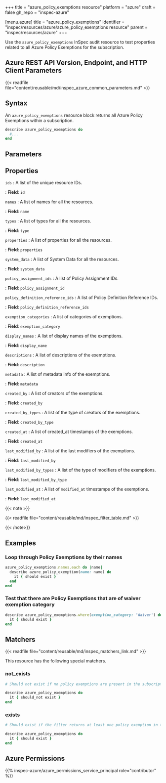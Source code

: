 +++
title = "azure_policy_exemptions resource"
platform = "azure"
draft = false
gh_repo = "inspec-azure"

[menu.azure]
title = "azure_policy_exemptions"
identifier = "inspec/resources/azure/azure_policy_exemptions resource"
parent = "inspec/resources/azure"
+++

Use the `azure_policy_exemptions` InSpec audit resource to test properties related to all Azure Policy Exemptions for the subscription.

## Azure REST API Version, Endpoint, and HTTP Client Parameters

{{< readfile file="content/reusable/md/inspec_azure_common_parameters.md" >}}

## Syntax

An `azure_policy_exemptions` resource block returns all Azure Policy Exemptions within a subscription.

```ruby
describe azure_policy_exemptions do
  #...
end
```

## Parameters

## Properties

`ids`
: A list of the unique resource IDs.

: **Field**: `id`

`names`
: A list of names for all the resources.

: **Field**: `name`

`types`
: A list of types for all the resources.

: **Field**: `type`

`properties`
: A list of properties for all the resources.

: **Field**: `properties`

`system_data`
: A list of System Data for all the resources.

: **Field**: `system_data`

`policy_assignment_ids`
: A list of Policy Assignment IDs.

: **Field**: `policy_assignment_id`

`policy_definition_reference_ids`
: A list of Policy Definition Reference IDs.

: **Field**: `policy_definition_reference_ids`

`exemption_categories`
: A list of categories of exemptions.

: **Field**: `exemption_category`

`display_names`
: A list of display names of the exemptions.

: **Field**: `display_name`

`descriptions`
: A list of descriptions of the exemptions.

: **Field**: `description`

`metadata`
: A list of metadata info of the exemptions.

: **Field**: `metadata`

`created_by`
: A list of creators of the exemptions.

: **Field**: `created_by`

`created_by_types`
: A list of the type of creators of the exemptions.

: **Field**: `created_by_type`

`created_at`
: A list of created_at timestamps of the exemptions.

: **Field**: `created_at`

`last_modified_by`
: A list of the last modifiers of the exemptions.

: **Field**: `last_modified_by`

`last_modified_by_types`
: A list of the type of modifiers of the exemptions.

: **Field**: `last_modified_by_type`

`last_modified_at`
: A list of `modified_at` timestamps of the exemptions.

: **Field**: `last_modified_at`

{{< note >}}

{{< readfile file="content/reusable/md/inspec_filter_table.md" >}}

{{< /note>}}

## Examples

### Loop through Policy Exemptions by their names

```ruby
azure_policy_exemptions.names.each do |name|
  describe azure_policy_exemption(name: name) do
    it { should exist }
  end
end
```

### Test that there are Policy Exemptions that are of waiver exemption category

```ruby
describe azure_policy_exemptions.where(exemption_category: 'Waiver') do
  it { should exist }
end
```

## Matchers

{{< readfile file="content/reusable/md/inspec_matchers_link.md" >}}

This resource has the following special matchers.

### not_exists

```ruby
# Should not exist if no policy exemptions are present in the subscription.

describe azure_policy_exemptions do
  it { should_not exist }
end
```

### exists

```ruby
# Should exist if the filter returns at least one policy exemption in the subscription.

describe azure_policy_exemptions do
  it { should exist }
end
```

## Azure Permissions

{{% inspec-azure/azure_permissions_service_principal role="contributor" %}}
